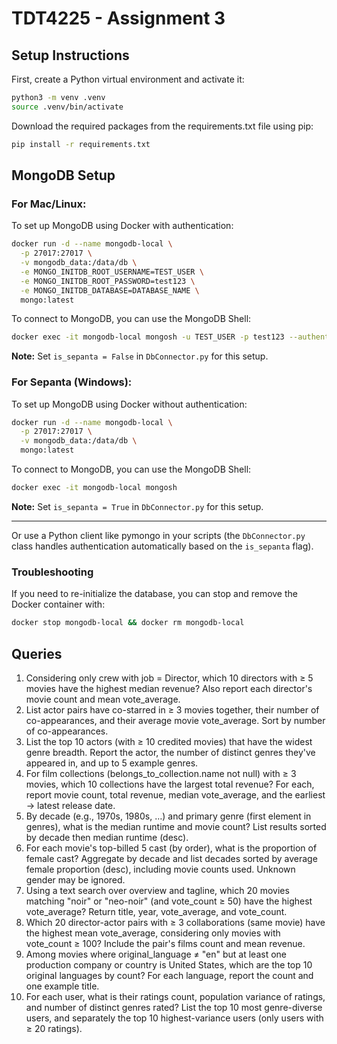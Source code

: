 # TDT4225 - Assignment 3

## Setup Instructions

First, create a Python virtual environment and activate it:

```bash
python3 -m venv .venv
source .venv/bin/activate
```

Download the required packages from the requirements.txt file using pip:

```bash
pip install -r requirements.txt
```

## MongoDB Setup

### For Mac/Linux:

To set up MongoDB using Docker with authentication:

```bash
docker run -d --name mongodb-local \
  -p 27017:27017 \
  -v mongodb_data:/data/db \
  -e MONGO_INITDB_ROOT_USERNAME=TEST_USER \
  -e MONGO_INITDB_ROOT_PASSWORD=test123 \
  -e MONGO_INITDB_DATABASE=DATABASE_NAME \
  mongo:latest
```

To connect to MongoDB, you can use the MongoDB Shell:

```bash
docker exec -it mongodb-local mongosh -u TEST_USER -p test123 --authenticationDatabase admin
```

**Note:** Set `is_sepanta = False` in `DbConnector.py` for this setup.

### For Sepanta (Windows):

To set up MongoDB using Docker without authentication:

```bash
docker run -d --name mongodb-local \
  -p 27017:27017 \
  -v mongodb_data:/data/db \
  mongo:latest
```

To connect to MongoDB, you can use the MongoDB Shell:

```bash
docker exec -it mongodb-local mongosh
```

**Note:** Set `is_sepanta = True` in `DbConnector.py` for this setup.

---

Or use a Python client like pymongo in your scripts (the `DbConnector.py` class handles authentication automatically based on the `is_sepanta` flag).

### Troubleshooting

If you need to re-initialize the database, you can stop and remove the Docker container with:

```bash
docker stop mongodb-local && docker rm mongodb-local
```

## Queries

1. Considering only crew with job = Director, which 10 directors with ≥ 5 movies
   have the highest median revenue?
   Also report each director's movie count and mean vote_average.
2. List actor pairs have co-starred in ≥ 3 movies together, their number of
   co-appearances, and their average movie vote_average. Sort by number of
   co-appearances.
3. List the top 10 actors (with ≥ 10 credited movies) that have the widest genre
   breadth. Report the actor, the number of distinct genres they've appeared in,
   and up to 5 example genres.
4. For film collections (belongs_to_collection.name not null) with ≥ 3 movies, which
   10 collections have the largest total revenue?
   For each, report movie count, total revenue, median vote_average, and the
   earliest → latest release date.
5. By decade (e.g., 1970s, 1980s, …) and primary genre (first element in genres),
   what is the median runtime and movie count?
   List results sorted by decade then median runtime (desc).
6. For each movie's top-billed 5 cast (by order), what is the proportion of female
   cast?
   Aggregate by decade and list decades sorted by average female proportion
   (desc), including movie counts used. Unknown gender may be ignored.
7. Using a text search over overview and tagline, which 20 movies matching "noir"
   or "neo-noir" (and vote_count ≥ 50) have the highest vote_average?
   Return title, year, vote_average, and vote_count.
8. Which 20 director-actor pairs with ≥ 3 collaborations (same movie) have the
   highest mean vote_average, considering only movies with vote_count ≥ 100?
   Include the pair's films count and mean revenue.
9. Among movies where original_language ≠ "en" but at least one production
   company or country is United States, which are the top 10 original languages by
   count? For each language, report the count and one example title.
10. For each user, what is their ratings count, population variance of ratings, and
    number of distinct genres rated?
    List the top 10 most genre-diverse users, and separately the top 10
    highest-variance users (only users with ≥ 20 ratings).
